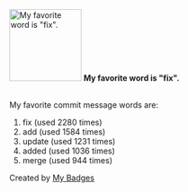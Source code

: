<img src="https://my-badges.github.io/my-badges/favorite-word.png" alt="My favorite word is &quot;fix&quot;." title="My favorite word is &quot;fix&quot;." width="128">
<strong>My favorite word is &quot;fix&quot;.</strong>
<br><br>

My favorite commit message words are:

1. fix (used 2280 times)
2. add (used 1584 times)
3. update (used 1231 times)
4. added (used 1036 times)
5. merge (used 944 times)


Created by <a href="https://github.com/my-badges/my-badges">My Badges</a>